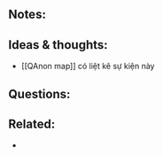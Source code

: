 
## Notes:


## Ideas & thoughts:
- [[QAnon map]] có liệt kê sự kiện này
## Questions:

## Related:
- 
